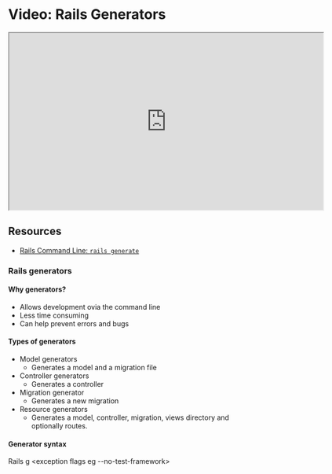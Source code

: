 # Video: Rails Generators

<iframe src="https://player.vimeo.com/video/600488344/?title=0&byline=0&portrait=0" width="640" height="360" allowfullscreen="allowfullscreen" allow="autoplay; fullscreen; picture-in-picture"></iframe>

## Resources

- [Rails Command Line: `rails generate`](https://guides.rubyonrails.org/command_line.html#bin-rails-generate)

### Rails generators

#### Why generators?
- Allows development ovia the command line
- Less time consuming
- Can help prevent errors and bugs

#### Types of generators
- Model generators
  * Generates a model and a migration file
- Controller generators
  * Generates a controller
- Migration generator
  * Generates a new migration
- Resource generators
  * Generates a model, controller, migration, views directory and optionally routes.

#### Generator syntax

Rails g<name of generator> <options> <exception flags eg --no-test-framework>

